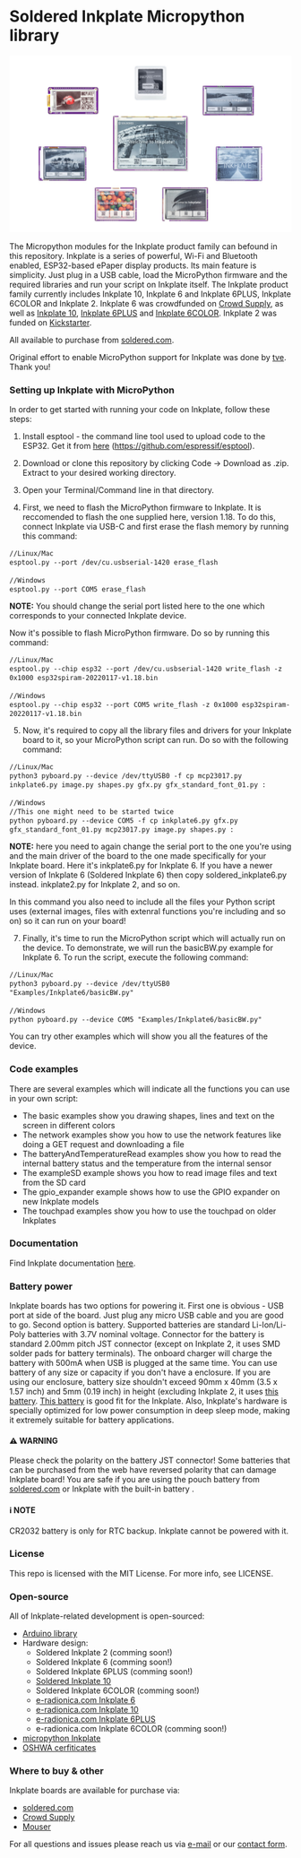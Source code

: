 # Soldered Inkplate Micropython library

![](https://raw.githubusercontent.com/SolderedElectronics/Inkplate-Arduino-library/master/extras/InkplateImage.jpg)

The Micropython modules for the Inkplate product family can befound in this repository. Inkplate is a series of powerful, Wi-Fi and Bluetooth enabled, ESP32-based ePaper display products. Its main feature is simplicity. Just plug in a USB cable, load the MicroPython firmware and the required libraries and run your script on Inkplate itself. The Inkplate product family currently includes Inkplate 10, Inkplate 6 and Inkplate 6PLUS, Inkplate 6COLOR and Inkplate 2. 
Inkplate 6 was crowdfunded on [Crowd Supply](https://www.crowdsupply.com/e-radionica/inkplate-6), as well as [Inkplate 10](https://www.crowdsupply.com/e-radionica/inkplate-10), [Inkplate 6PLUS](https://www.crowdsupply.com/e-radionica/inkplate-6plus) and [Inkplate 6COLOR](https://www.crowdsupply.com/soldered/inkplate-6color). Inkplate 2 was funded on [Kickstarter](https://www.kickstarter.com/projects/solderedelectronics/inkplate-2-a-easy-to-use-arduino-compatible-e-paper).

All available to purchase from [soldered.com](https://soldered.com/categories/inkplate/).

Original effort to enable MicroPython support for Inkplate was done by [tve](https://github.com/tve/micropython-inkplate6). Thank you!

### Setting up Inkplate with MicroPython

In order to get started with running your code on Inkplate, follow these steps:
1. Install esptool - the command line tool used to upload code to the ESP32. Get it from [here](https://github.com/espressif/esptool) (https://github.com/espressif/esptool).

2. Download or clone this repository by clicking Code -> Download as .zip. Extract to your desired working directory.

3. Open your Terminal/Command line in that directory.

4. First, we need to flash the MicroPython firmware to Inkplate. It is reccomended to flash the one supplied here, version 1.18. To do this, connect Inkplate via USB-C and first erase the flash memory by running this command:
```
//Linux/Mac
esptool.py --port /dev/cu.usbserial-1420 erase_flash

//Windows
esptool.py --port COM5 erase_flash 
```
**NOTE:** You should change the serial port listed here to the one which corresponds to your connected Inkplate device.

Now it's possible to flash MicroPython firmware. Do so by running this command:
```
//Linux/Mac
esptool.py --chip esp32 --port /dev/cu.usbserial-1420 write_flash -z 0x1000 esp32spiram-20220117-v1.18.bin

//Windows
esptool.py --chip esp32 --port COM5 write_flash -z 0x1000 esp32spiram-20220117-v1.18.bin
```


5. Now, it's required to copy all the library files and drivers for your Inkplate board to it, so your MicroPython script can run. Do so with the following command:

```
//Linux/Mac
python3 pyboard.py --device /dev/ttyUSB0 -f cp mcp23017.py inkplate6.py image.py shapes.py gfx.py gfx_standard_font_01.py :

//Windows
//This one might need to be started twice
python pyboard.py --device COM5 -f cp inkplate6.py gfx.py gfx_standard_font_01.py mcp23017.py image.py shapes.py :
```

**NOTE:** here you need to again change the serial port to the one you're using and the main driver of the board to the one made specifically for your Inkplate board. Here it's inkplate6.py for Inkplate 6. If you have a newer version of Inkplate 6 (Soldered Inkplate 6) then copy soldered_inkplate6.py instead. inkplate2.py for Inkplate 2, and so on.

In this command you also need to include all the files your Python script uses (external images, files with extenral functions you're including and so on) so it can run on your board! 

7. Finally, it's time to run the MicroPython script which will actually run on the device. To demonstrate, we will run the basicBW.py example for Inkplate 6. To run the script, execute the following command:

```
//Linux/Mac
python3 pyboard.py --device /dev/ttyUSB0 "Examples/Inkplate6/basicBW.py"

//Windows
python pyboard.py --device COM5 "Examples/Inkplate6/basicBW.py"
```

You can try other examples which will show you all the features of the device.


### Code examples

There are several examples which will indicate all the functions you can use in your own script:
* The basic examples show you drawing shapes, lines and text on the screen in different colors
* The network examples show you how to use the network features like doing a GET request and downloading a file
* The batteryAndTemperatureRead examples show you how to read the internal battery status and the temperature from the internal sensor
* The exampleSD example shows you how to read image files and text from the SD card
* The gpio_expander example shows how to use the GPIO expander on new Inkplate models
* The touchpad examples show you how to use the touchpad on older Inkplates

### Documentation

Find Inkplate documentation [here](https://inkplate.readthedocs.io/). 

### Battery power

Inkplate boards has two options for powering it. First one is obvious - USB port at side of the board. Just plug any micro USB cable and you are good to go. Second option is battery. Supported batteries are standard Li-Ion/Li-Poly batteries with 3.7V nominal voltage. Connector for the battery is standard 2.00mm pitch JST connector (except on Inkplate 2, it uses SMD solder pads for battery terminals). The onboard charger will charge the battery with 500mA when USB is plugged at the same time. You can use battery of any size or capacity if you don't have a enclosure. If you are using our enclosure, battery size shouldn't exceed 90mm x 40mm (3.5 x 1.57 inch) and 5mm (0.19 inch) in height (excluding Inkplate 2, it uses [this battery](https://soldered.com/product/li-ion-baterija-600mah-3-7v/). [This battery](https://soldered.com/product/li-ion-battery-1200mah-3-7v/) is good fit for the Inkplate. Also, Inkplate's hardware is specially optimized for low power consumption in deep sleep mode, making it extremely suitable for battery applications.

#### ⚠️ WARNING
Please check the polarity on the battery JST connector! Some batteries that can be purchased from the web have reversed polarity that can damage Inkplate board! You are safe if you are using the pouch battery from [soldered.com](https://soldered.com/categories/power-sources-batteries/batteries/lithium-batteries/) or Inkplate with the built-in battery . 

#### ℹ NOTE
CR2032 battery is only for RTC backup. Inkplate cannot be powered with it.

### License

This repo is licensed with the MIT License. For more info, see LICENSE.

### Open-source

All of Inkplate-related development is open-sourced:

- [Arduino library](https://github.com/SolderedElectronics/Inkplate-Arduino-library)
- Hardware design:
  - Soldered Inkplate 2 (comming soon!)
  - Soldered Inkplate 6 (comming soon!)
  - Soldered Inkplate 6PLUS (comming soon!)
  - [Soldered Inkplate 10](https://github.com/SolderedElectronics/Soldered-Inkplate-10-hardware-design)
  - Soldered Inkplate 6COLOR (comming soon!)
  - [e-radionica.com Inkplate 6](https://github.com/SolderedElectronics/Inkplate-6-hardware)
  - [e-radionica.com Inkplate 10](https://github.com/SolderedElectronics/Inkplate-10-hardware)
  - [e-radionica.com Inkplate 6PLUS](https://github.com/SolderedElectronics/Inkplate-6PLUS-Hardware)
  - e-radionica.com Inkplate 6COLOR (comming soon!)
- [micropython Inkplate](https://github.com/SolderedElectronics/Inkplate-micropython)
- [OSHWA cerfiticates](https://certification.oshwa.org/list.html?q=inkplate)

### Where to buy & other

Inkplate boards are available for purchase via:

- [soldered.com](https://soldered.com/categories/inkplate/)
- [Crowd Supply](https://www.crowdsupply.com/soldered)
- [Mouser](https://hr.mouser.com/Search/Refine?Keyword=inkplate)

For all questions and issues please reach us via [e-mail](mailto:hello@soldered.com) or our [contact form](https://soldered.com/contact/).